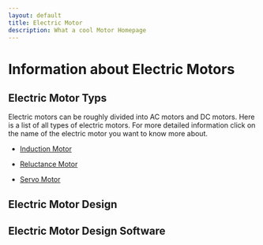 ```yaml
---
layout: default
title: Electric Motor
description: What a cool Motor Homepage
---
```


# Information about Electric Motors

## Electric Motor Typs

Electric motors can be roughly divided into AC motors and DC motors. Here is a list of all types of electric motors. For more detailed information click on the name of the electric motor you want to know more about.

- [Induction Motor](https://oswos.com/induction-motor/)

- [Reluctance Motor](https://oswos.com/reluctance-motor/)

- [Servo Motor](https://oswos.com/servo-motor/)

## Electric Motor Design

## Electric Motor Design Software
